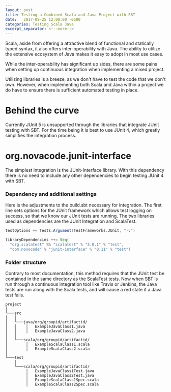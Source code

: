 ```yaml
---
layout: post
title: Testing a Combined Scala and Java Project with SBT
date:   2017-09-25 12:00:00 -0500
categories: Testing Scala Java
excerpt_separator: <!--more-->
---
```


Scala, aside from offering a attractive blend of functional and statically typed syntax, it also offers inter-operability with Java. The ability to utilize the extensive ecosystem of Java makes it easy to adopt in most use cases.

While the inter-operability has significant up sides, there are some pains when setting up continuous integration when implementing a mixed project.

Utilizing libraries is a breeze, as we don't have to test the code that we don't own.  However, when implementing both Scala and Java within a project we do have to ensure there is sufficient automated testing in place.

# Behind the curve

Currently JUnit 5 is unsupported through the libraries that integrate JUnit testing with SBT.  For the time being it is best to use JUnit 4, which greatly simplifies the integration process.

# org.novacode.junit-interface

The simplest integration is the JUnit-Interface library.  With this dependency there is no need to include any other dependencies to begin testing JUnit 4 with SBT.

### Dependency and additional settings

Here is the adjustments to the build.sbt necessary for integration.  The first line sets options for the JUnit framework which allows test logging on success, so that we know our JUnit tests are running.  The two libraries used as dependencies are the JUnit Integration and ScalaTest.

``` sbt
testOptions += Tests.Argument(TestFrameworks.JUnit, "-v")

libraryDependencies ++= Seq(
  "org.scalatest" %% "scalatest" % "3.0.1" % "test",
  "com.novocode" % "junit-interface" % "0.11" % "test")
```

### Folder structure

Contrary to most documentation, this method requires that the JUnit test be contained in the same directory as the ScalaTest tests. Now when SBT is run through a continuous integration tool like Travis or Jenkins, the Java tests are run along with the Scala tests, and will cause a red state if a Java test fails.

```
project
│
└───src
│   │
│   └───java/org/groupid/artifactid/
│   │    │   ExampleJavaClass1.java
│   │    │   ExampleJavaClass2.java
│   │
│   └───scala/org/groupid/artifactid/
│        │   ExampleScalaClass1.scala
│        │   ExampleScalaClass2.scala
│
└───test
    │
    └───scala/org/groupid/artifactid/
         │   ExampleJavaClass1Test.java
         │   ExampleJavaClass2Test.java
         │   ExampleScalaClass1Spec.scala
         │   ExampleScalaClass2Spec.scala
```

